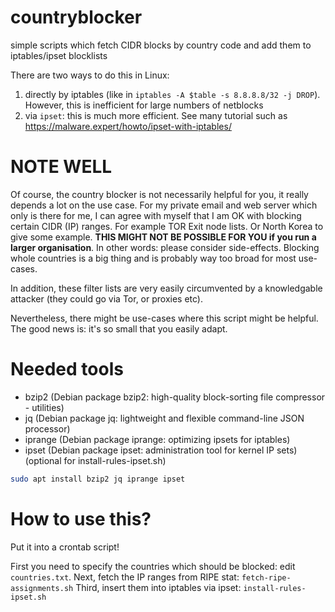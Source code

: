 # countryblocker
simple scripts which fetch CIDR blocks by country code and add them to iptables/ipset blocklists

There are two ways to do this in Linux:

  1. directly by iptables (like in ``iptables -A $table -s 8.8.8.8/32 -j DROP``). However, this is inefficient for large numbers of netblocks
  2. via ``ipset``: this is much more efficient. See many tutorial such as https://malware.expert/howto/ipset-with-iptables/

# **NOTE WELL**

Of course, the country blocker is not necessarily helpful for you, it really depends a lot on the use case.
For my private email and web server which only is there for me, I can agree with myself that I am OK with blocking certain CIDR (IP) ranges.
For example TOR Exit node lists. Or North Korea to give some example. **THIS MIGHT NOT BE POSSIBLE FOR YOU if you run a larger organisation**. 
In other words: please consider side-effects. Blocking whole countries is a big thing and is probably way too broad for most use-cases.

In addition, these filter lists are very easily circumvented by a knowledgable attacker (they could go via Tor, or proxies etc).

Nevertheless, there might be use-cases where this script might be helpful. The good news is: it's so small that you easily adapt.

# Needed tools

 - bzip2 (Debian package bzip2: high-quality block-sorting file compressor - utilities)
 - jq (Debian package jq: lightweight and flexible command-line JSON processor)
 - iprange (Debian package iprange: optimizing ipsets for iptables)
 - ipset (Debian package ipset: administration tool for kernel IP sets)
   (optional for install-rules-ipset.sh)

```bash
sudo apt install bzip2 jq iprange ipset
```

# How to use this?

Put it into a crontab script!

First you need to specify the countries which should be blocked: edit ``countries.txt``.
Next, fetch the IP ranges from RIPE stat: ``fetch-ripe-assignments.sh``
Third, insert them into iptables via ipset: ``install-rules-ipset.sh``



